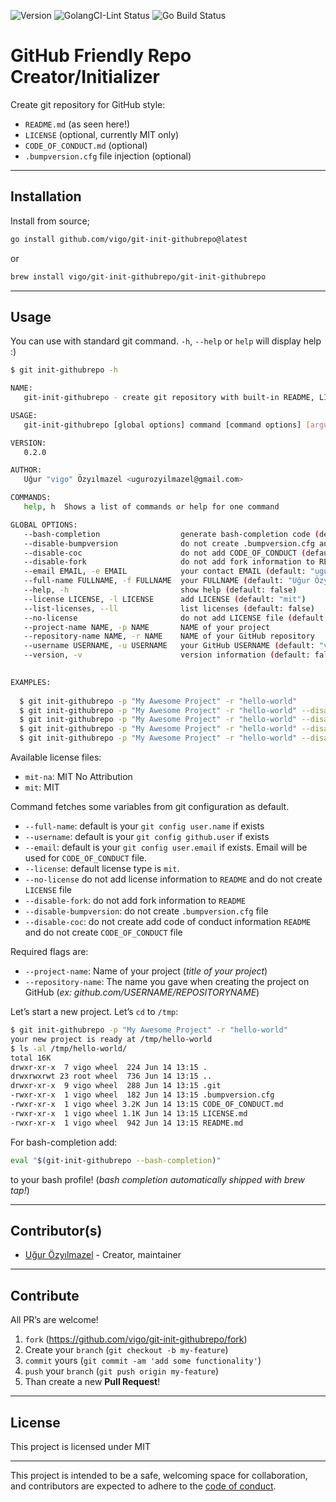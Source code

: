 ![Version](https://img.shields.io/badge/version-0.2.0-orange.svg)
![GolangCI-Lint Status](https://github.com/vigo/git-init-githubrepo/actions/workflows/golang-lint.yml/badge.svg)
![Go Build Status](https://github.com/vigo/git-init-githubrepo/actions/workflows/go.yml/badge.svg)

# GitHub Friendly Repo Creator/Initializer

Create git repository for GitHub style:

- `README.md` (as seen here!)
- `LICENSE` (optional, currently MIT only)
- `CODE_OF_CONDUCT.md` (optional)
- `.bumpversion.cfg` file injection (optional)

---

## Installation

Install from source;

```bash
go install github.com/vigo/git-init-githubrepo@latest
```

or

```bash
brew install vigo/git-init-githubrepo/git-init-githubrepo
```

---

## Usage

You can use with standard git command. `-h`, `--help` or `help` will display
help :)

```bash
$ git init-githubrepo -h

NAME:
   git-init-githubrepo - create git repository with built-in README, LICENSE and more...

USAGE:
   git-init-githubrepo [global options] command [command options] [arguments...]

VERSION:
   0.2.0

AUTHOR:
   Uğur "vigo" Özyılmazel <ugurozyilmazel@gmail.com>

COMMANDS:
   help, h  Shows a list of commands or help for one command

GLOBAL OPTIONS:
   --bash-completion                  generate bash-completion code (default: false)
   --disable-bumpversion              do not create .bumpversion.cfg and badge to README (default: false)
   --disable-coc                      do not add CODE_OF_CONDUCT (default: false)
   --disable-fork                     do not add fork information to README (default: false)
   --email EMAIL, -e EMAIL            your contact EMAIL (default: "ugurozyilmazel@gmail.com")
   --full-name FULLNAME, -f FULLNAME  your FULLNAME (default: "Uğur Özyılmazel")
   --help, -h                         show help (default: false)
   --license LICENSE, -l LICENSE      add LICENSE (default: "mit")
   --list-licenses, --ll              list licenses (default: false)
   --no-license                       do not add LICENSE file (default: false)
   --project-name NAME, -p NAME       NAME of your project
   --repository-name NAME, -r NAME    NAME of your GitHub repository
   --username USERNAME, -u USERNAME   your GitHub USERNAME (default: "vigo")
   --version, -v                      version information (default: false)
   

EXAMPLES:
  
  $ git init-githubrepo -p "My Awesome Project" -r "hello-world"
  $ git init-githubrepo -p "My Awesome Project" -r "hello-world" --disable-fork
  $ git init-githubrepo -p "My Awesome Project" -r "hello-world" --disable-fork --disable-bumpversion
  $ git init-githubrepo -p "My Awesome Project" -r "hello-world" --disable-fork --disable-bumpversion --disable-coc
  $ git init-githubrepo -p "My Awesome Project" -r "hello-world" --disable-fork --disable-bumpversion --disable-coc --no-license

```

Available license files:

- `mit-na`: MIT No Attribution
- `mit`: MIT

Command fetches some variables from git configuration as default.

- `--full-name`: default is your `git config user.name` if exists
- `--username`: default is your `git config github.user` if exists
- `--email`: default is your `git config user.email` if exists. Email will be used for `CODE_OF_CONDUCT` file.
- `--license`: default license type is `mit`.
- `--no-license` do not add license information to `README` and do not create `LICENSE` file
- `--disable-fork`: do not add fork information to `README`
- `--disable-bumpversion`: do not create `.bumpversion.cfg` file
- `--disable-coc`: do not create add code of conduct information `README` and do not create `CODE_OF_CONDUCT` file
 
Required flags are:

- `--project-name`: Name of your project (*title of your project*)
- `--repository-name`: The name you gave when creating the project on GitHub
  (*ex: github.com/USERNAME/REPOSITORYNAME*)

Let’s start a new project. Let’s `cd` to `/tmp`:

```bash
$ git init-githubrepo -p "My Awesome Project" -r "hello-world"
your new project is ready at /tmp/hello-world
$ ls -al /tmp/hello-world/
total 16K
drwxr-xr-x  7 vigo wheel  224 Jun 14 13:15 .
drwxrwxrwt 23 root wheel  736 Jun 14 13:15 ..
drwxr-xr-x  9 vigo wheel  288 Jun 14 13:15 .git
-rwxr-xr-x  1 vigo wheel  182 Jun 14 13:15 .bumpversion.cfg
-rwxr-xr-x  1 vigo wheel 3.2K Jun 14 13:15 CODE_OF_CONDUCT.md
-rwxr-xr-x  1 vigo wheel 1.1K Jun 14 13:15 LICENSE.md
-rwxr-xr-x  1 vigo wheel  942 Jun 14 13:15 README.md
```

For bash-completion add:

```bash
eval "$(git-init-githubrepo --bash-completion)"
```

to your bash profile! (*bash completion automatically shipped with brew tap!*)

---

## Contributor(s)

* [Uğur Özyılmazel](https://github.com/vigo) - Creator, maintainer

---

## Contribute

All PR’s are welcome!

1. `fork` (https://github.com/vigo/git-init-githubrepo/fork)
1. Create your `branch` (`git checkout -b my-feature`)
1. `commit` yours (`git commit -am 'add some functionality'`)
1. `push` your `branch` (`git push origin my-feature`)
1. Than create a new **Pull Request**!

---

## License

This project is licensed under MIT

---

This project is intended to be a safe, welcoming space for collaboration, and
contributors are expected to adhere to the [code of conduct][coc].

[coc]: https://github.com/vigo/git-init-githubrepo/blob/main/CODE_OF_CONDUCT.md
